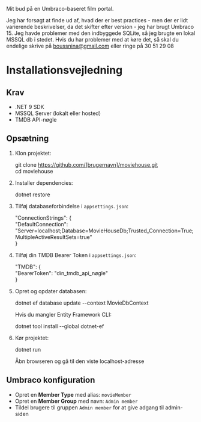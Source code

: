 Mit bud på en Umbraco-baseret film portal.

Jeg har forsøgt at finde ud af, hvad der er best practices - men der er lidt varierende beskrivelser, da det skifter efter version - jeg har brugt Umbraco 15.
Jeg havde problemer med den indbyggede SQLite, så jeg brugte en lokal MSSQL db i stedet.
Hvis du har problemer med at køre det, så skal du endelige skrive på boussnina@gmail.com eller ringe på 30 51 29 08

# Installationsvejledning

## Krav

- .NET 9 SDK
- MSSQL Server (lokalt eller hosted)
- TMDB API-nøgle

## Opsætning

1. Klon projektet:

   git clone https://github.com/[brugernavn]/moviehouse.git  
   cd moviehouse

2. Installer dependencies:

   dotnet restore

3. Tilføj databaseforbindelse i `appsettings.json`:

   "ConnectionStrings": {  
   "DefaultConnection": "Server=localhost;Database=MovieHouseDb;Trusted_Connection=True;MultipleActiveResultSets=true"  
   }

4. Tilføj din TMDB Bearer Token i `appsettings.json`:

   "TMDB": {  
   "BearerToken": "din_tmdb_api_nøgle"  
   }

5. Opret og opdater databasen:

   dotnet ef database update --context MovieDbContext

   Hvis du mangler Entity Framework CLI:

   dotnet tool install --global dotnet-ef

6. Kør projektet:

   dotnet run

   Åbn browseren og gå til den viste localhost-adresse

## Umbraco konfiguration

- Opret en **Member Type** med alias: `movieMember`
- Opret en **Member Group** med navn: `Admin member`
- Tildel brugere til gruppen `Admin member` for at give adgang til admin-siden
